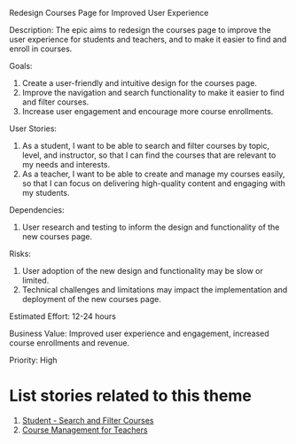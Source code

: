  Redesign Courses Page for Improved User Experience

Description:
The epic aims to redesign the courses page to improve the user experience for students and teachers, and to make it easier to find and enroll in courses.

Goals:
1. Create a user-friendly and intuitive design for the courses page.
2. Improve the navigation and search functionality to make it easier to find and filter courses.
3. Increase user engagement and encourage more course enrollments.

User Stories:
1. As a student, I want to be able to search and filter courses by topic, level, and instructor, so that I can find the courses that are relevant to my needs and interests.
2. As a teacher, I want to be able to create and manage my courses easily, so that I can focus on delivering high-quality content and engaging with my students.

Dependencies:
1. User research and testing to inform the design and functionality of the new courses page.

Risks:
1. User adoption of the new design and functionality may be slow or limited.
2. Technical challenges and limitations may impact the implementation and deployment of the new courses page.

Estimated Effort:
12-24 hours

Business Value:
Improved user experience and engagement, increased course enrollments and revenue.

Priority:
 High

# List stories related to this theme
1. [Student - Search and Filter Courses](https://github.com/rishabhpatel8299/mywebclass-agile-docs/blob/main/documentation/templates/theme/initiatives/epics/stories/story_1.md)
2. [Course Management for Teachers](https://github.com/rishabhpatel8299/mywebclass-agile-docs/blob/main/documentation/templates/theme/initiatives/epics/stories/story_2.md)